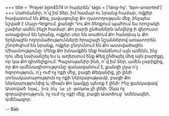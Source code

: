 +++
title = 'Prayer bpn4574 in հայերեն'
tags = ['lang-hy', 'bpn-unsorted']
+++
Սահմանիր, ո՜վ իմ Տեր, իմ համար ու նրանց համար, ովքեր հավատում են Քեզ, լավագույնը Քո դատողության մեջ, ինչպես նշված է Մայր-Գրքում, քանզի Դու Քո ձեռքում պահում ես որոշակի չափեր ամեն ինչի համար:
	Քո բարի ընծաներն անվերջ ի վերուստ առաքվում են նրանց, ովքեր սեր են տածում Քո հանդեպ և Քո երկնային ողորմածությունների հրաշալի նշաններով առատորեն շնորհվում են նրանք, ովքեր ընդունում են Քո աստվածային Միասնությունը: Մենք Քո խնամքին ենք հանձնում այն ամենն, ինչ դու մեզ նախանշել ես և աղերսում ենք Քեզ ընծայել մեզ այն բարիքը, որ կա Քո գիտելիքում:
	Պաշտպանիր ինձ, ո՜վ իմ Տեր, ամեն չարիքից, որ Քո ամենագիտությունը զանազանում է, քանզի չկա ո՛չ հզորություն, ո՛չ ուժ ոչ ոքի մեջ, բացի Քեզանից, չի լինի տոնակատարություն ոչ ոքի ներկայությամբ, բացի Քո ներկայությունից և միայն Քո կամքը պետք է լինի: Ինչ ցանկացավ Աստված` եղավ, իսկ ինչ Նա չի ցանկանա` չի լինի:
	Չկա ոչ զորավորություն, ոչ ուժ ոչ ոքի մեջ, բացի Աստծուց` Ամենավեհ, Ամենազոր:

-- Báb
